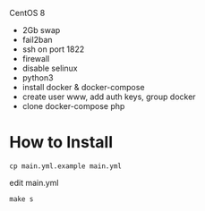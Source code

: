 CentOS 8

- 2Gb swap
- fail2ban
- ssh on port 1822
- firewall
- disable selinux
- python3
- install docker & docker-compose
- create user www, add auth keys, group docker
- clone docker-compose php

# How to Install

```
cp main.yml.example main.yml
```

edit main.yml

```
make s
```
